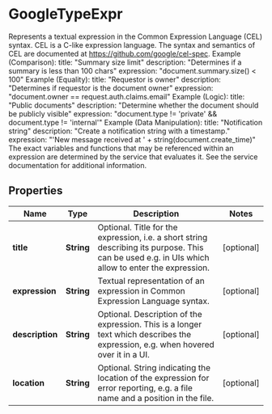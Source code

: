 

# GoogleTypeExpr

Represents a textual expression in the Common Expression Language (CEL) syntax. CEL is a C-like expression language. The syntax and semantics of CEL are documented at https://github.com/google/cel-spec. Example (Comparison): title: \"Summary size limit\" description: \"Determines if a summary is less than 100 chars\" expression: \"document.summary.size() < 100\" Example (Equality): title: \"Requestor is owner\" description: \"Determines if requestor is the document owner\" expression: \"document.owner == request.auth.claims.email\" Example (Logic): title: \"Public documents\" description: \"Determine whether the document should be publicly visible\" expression: \"document.type != 'private' && document.type != 'internal'\" Example (Data Manipulation): title: \"Notification string\" description: \"Create a notification string with a timestamp.\" expression: \"'New message received at ' + string(document.create_time)\" The exact variables and functions that may be referenced within an expression are determined by the service that evaluates it. See the service documentation for additional information.

## Properties

| Name | Type | Description | Notes |
|------------ | ------------- | ------------- | -------------|
|**title** | **String** | Optional. Title for the expression, i.e. a short string describing its purpose. This can be used e.g. in UIs which allow to enter the expression. |  [optional] |
|**expression** | **String** | Textual representation of an expression in Common Expression Language syntax. |  [optional] |
|**description** | **String** | Optional. Description of the expression. This is a longer text which describes the expression, e.g. when hovered over it in a UI. |  [optional] |
|**location** | **String** | Optional. String indicating the location of the expression for error reporting, e.g. a file name and a position in the file. |  [optional] |



